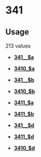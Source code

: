# 341

## Usage

213 values

-   **[341\_\_$a](../../tags/341/341__a-1.md)**  

-   **[3410\_$a](../../tags/341/3410_a-2.md)**  

-   **[341\_\_$b](../../tags/341/341__b-3.md)**  

-   **[3410\_$b](../../tags/341/3410_b-4.md)**  

-   **[3411\_$a](../../tags/341/3411_a-5.md)**  

-   **[3411\_$b](../../tags/341/3411_b-6.md)**  

-   **[341\_\_$d](../../tags/341/341__d-7.md)**  

-   **[3411\_$d](../../tags/341/3411_d-8.md)**  

-   **[3410\_$d](../../tags/341/3410_d-9.md)**  


